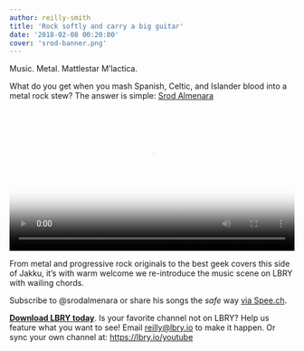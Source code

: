 ```yaml
---
author: reilly-smith
title: 'Rock softly and carry a big guitar'
date: '2018-02-08 00:20:00'
cover: 'srod-banner.png'
---
```

Music. Metal. Mattlestar M’lactica.

What do you get when you mash Spanish, Celtic, and Islander blood into a metal rock stew? The answer is simple: [Srod Almenara](https://open.lbry.io/%40srodalmenara)

<video width="100%" controls poster="http://berk.ninja/thumbnails/eNpdks5RALU" src="https://spee.ch/65a20aaa01bf7a8f6e99c69e0c536a3359536a34/star-wars-rogue-one-trailer-theme-cover.mp4"/></video>

From metal and progressive rock originals to the best geek covers this side of Jakku, it’s with warm welcome we re-introduce the music scene on LBRY with wailing chords.

Subscribe to @srodalmenara or share his songs the *safe* way [via Spee.ch](https://spee.ch/@srodalmenara).

**[Download LBRY today](https://lbry.io/get)**. Is your favorite channel not on LBRY? Help us feature what you want to see! Email [reilly@lbry.io](mailto:reilly@lbry.io) to make it happen. Or sync your own channel at: https://lbry.io/youtube
